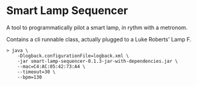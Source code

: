 # Smart Lamp Sequencer

A tool to programmatically pilot a smart lamp, in rythm with a metronom. 

Contains a cli runnable class, actually plugged to a Luke Roberts' Lamp F.

````shell script
> java \ 
    -Dlogback.configurationFile=logback.xml \
    -jar smart-lamp-sequencer-0.1.3-jar-with-dependencies.jar \
    --mac=C4:AC:05:42:73:A4 \
    --timeout=30 \ 
    --bpm=130
````